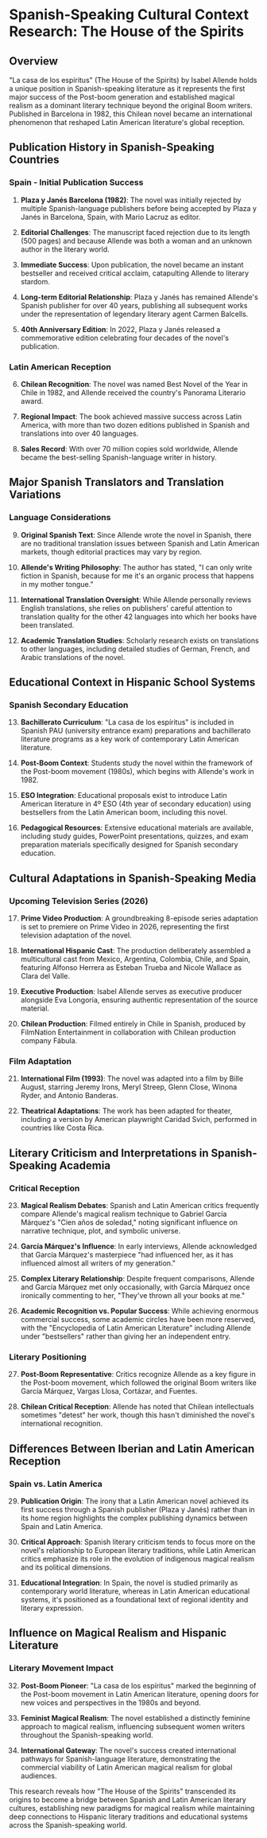 # Spanish-Speaking Cultural Context Research: The House of the Spirits

## Overview
"La casa de los espíritus" (The House of the Spirits) by Isabel Allende holds a unique position in Spanish-speaking literature as it represents the first major success of the Post-boom generation and established magical realism as a dominant literary technique beyond the original Boom writers. Published in Barcelona in 1982, this Chilean novel became an international phenomenon that reshaped Latin American literature's global reception.

## Publication History in Spanish-Speaking Countries

### Spain - Initial Publication Success
1. **Plaza y Janés Barcelona (1982)**: The novel was initially rejected by multiple Spanish-language publishers before being accepted by Plaza y Janés in Barcelona, Spain, with Mario Lacruz as editor.

2. **Editorial Challenges**: The manuscript faced rejection due to its length (500 pages) and because Allende was both a woman and an unknown author in the literary world.

3. **Immediate Success**: Upon publication, the novel became an instant bestseller and received critical acclaim, catapulting Allende to literary stardom.

4. **Long-term Editorial Relationship**: Plaza y Janés has remained Allende's Spanish publisher for over 40 years, publishing all subsequent works under the representation of legendary literary agent Carmen Balcells.

5. **40th Anniversary Edition**: In 2022, Plaza y Janés released a commemorative edition celebrating four decades of the novel's publication.

### Latin American Reception
6. **Chilean Recognition**: The novel was named Best Novel of the Year in Chile in 1982, and Allende received the country's Panorama Literario award.

7. **Regional Impact**: The book achieved massive success across Latin America, with more than two dozen editions published in Spanish and translations into over 40 languages.

8. **Sales Record**: With over 70 million copies sold worldwide, Allende became the best-selling Spanish-language writer in history.

## Major Spanish Translators and Translation Variations

### Language Considerations
9. **Original Spanish Text**: Since Allende wrote the novel in Spanish, there are no traditional translation issues between Spanish and Latin American markets, though editorial practices may vary by region.

10. **Allende's Writing Philosophy**: The author has stated, "I can only write fiction in Spanish, because for me it's an organic process that happens in my mother tongue."

11. **International Translation Oversight**: While Allende personally reviews English translations, she relies on publishers' careful attention to translation quality for the other 42 languages into which her books have been translated.

12. **Academic Translation Studies**: Scholarly research exists on translations to other languages, including detailed studies of German, French, and Arabic translations of the novel.

## Educational Context in Hispanic School Systems

### Spanish Secondary Education
13. **Bachillerato Curriculum**: "La casa de los espíritus" is included in Spanish PAU (university entrance exam) preparations and bachillerato literature programs as a key work of contemporary Latin American literature.

14. **Post-Boom Context**: Students study the novel within the framework of the Post-boom movement (1980s), which begins with Allende's work in 1982.

15. **ESO Integration**: Educational proposals exist to introduce Latin American literature in 4º ESO (4th year of secondary education) using bestsellers from the Latin American boom, including this novel.

16. **Pedagogical Resources**: Extensive educational materials are available, including study guides, PowerPoint presentations, quizzes, and exam preparation materials specifically designed for Spanish secondary education.

## Cultural Adaptations in Spanish-Speaking Media

### Upcoming Television Series (2026)
17. **Prime Video Production**: A groundbreaking 8-episode series adaptation is set to premiere on Prime Video in 2026, representing the first television adaptation of the novel.

18. **International Hispanic Cast**: The production deliberately assembled a multicultural cast from Mexico, Argentina, Colombia, Chile, and Spain, featuring Alfonso Herrera as Esteban Trueba and Nicole Wallace as Clara del Valle.

19. **Executive Production**: Isabel Allende serves as executive producer alongside Eva Longoria, ensuring authentic representation of the source material.

20. **Chilean Production**: Filmed entirely in Chile in Spanish, produced by FilmNation Entertainment in collaboration with Chilean production company Fábula.

### Film Adaptation
21. **International Film (1993)**: The novel was adapted into a film by Bille August, starring Jeremy Irons, Meryl Streep, Glenn Close, Winona Ryder, and Antonio Banderas.

22. **Theatrical Adaptations**: The work has been adapted for theater, including a version by American playwright Caridad Svich, performed in countries like Costa Rica.

## Literary Criticism and Interpretations in Spanish-Speaking Academia

### Critical Reception
23. **Magical Realism Debates**: Spanish and Latin American critics frequently compare Allende's magical realism technique to Gabriel García Márquez's "Cien años de soledad," noting significant influence on narrative technique, plot, and symbolic universe.

24. **García Márquez's Influence**: In early interviews, Allende acknowledged that García Márquez's masterpiece "had influenced her, as it has influenced almost all writers of my generation."

25. **Complex Literary Relationship**: Despite frequent comparisons, Allende and García Márquez met only occasionally, with García Márquez once ironically commenting to her, "They've thrown all your books at me."

26. **Academic Recognition vs. Popular Success**: While achieving enormous commercial success, some academic circles have been more reserved, with the "Encyclopedia of Latin American Literature" including Allende under "bestsellers" rather than giving her an independent entry.

### Literary Positioning
27. **Post-Boom Representative**: Critics recognize Allende as a key figure in the Post-boom movement, which followed the original Boom writers like García Márquez, Vargas Llosa, Cortázar, and Fuentes.

28. **Chilean Critical Reception**: Allende has noted that Chilean intellectuals sometimes "detest" her work, though this hasn't diminished the novel's international recognition.

## Differences Between Iberian and Latin American Reception

### Spain vs. Latin America
29. **Publication Origin**: The irony that a Latin American novel achieved its first success through a Spanish publisher (Plaza y Janés) rather than in its home region highlights the complex publishing dynamics between Spain and Latin America.

30. **Critical Approach**: Spanish literary criticism tends to focus more on the novel's relationship to European literary traditions, while Latin American critics emphasize its role in the evolution of indigenous magical realism and its political dimensions.

31. **Educational Integration**: In Spain, the novel is studied primarily as contemporary world literature, whereas in Latin American educational systems, it's positioned as a foundational text of regional identity and literary expression.

## Influence on Magical Realism and Hispanic Literature

### Literary Movement Impact
32. **Post-Boom Pioneer**: "La casa de los espíritus" marked the beginning of the Post-boom movement in Latin American literature, opening doors for new voices and perspectives in the 1980s and beyond.

33. **Feminist Magical Realism**: The novel established a distinctly feminine approach to magical realism, influencing subsequent women writers throughout the Spanish-speaking world.

34. **International Gateway**: The novel's success created international pathways for Spanish-language literature, demonstrating the commercial viability of Latin American magical realism for global audiences.

This research reveals how "The House of the Spirits" transcended its origins to become a bridge between Spanish and Latin American literary cultures, establishing new paradigms for magical realism while maintaining deep connections to Hispanic literary traditions and educational systems across the Spanish-speaking world.